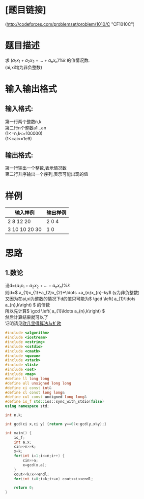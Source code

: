 # [**题目链接**]
(http://codeforces.com/problemset/problem/1010/C "CF1010C")
# **题目描述**
求 $\left( a_{1}x_{1}+a_{2}x_{2}+\ldots +a_{n}x_{n}\right) \% k$ 的值情况数.   
(ai,xi均为非负整数)
# **输入输出格式**
## 输入格式:
第一行两个整数n,k   
第二行n个整数a1...an   
(1<=n,k<=100000)   
(1<=ai<=1e9)
## 输出格式:
第一行输出一个整数,表示情况数   
第二行升序输出一个序列,表示可能出现的值   

# **样例**
|输入样例|输出样例|
|--------|--------|
|2 8 12 20|2 0 4 |
|3 10 10 20 30|1 0 |

# **思路**
## 1.数论
设d=$\left( a_{1}x_{1}+a_{2}x_{2}+\ldots +a_{n}x_{n}\right) \% k$   
则d=$ a_{1}x_{1}+a_{2}x_{2}+\ldots +a_{n}x_{n}-ky$  (y为非负整数)   
又因为在ai,xi为整数的情况下d的值只可能为$ \gcd \left( a_{1}\ldots a_{n},k\right) $ 的倍数   
所以先计算$ \gcd \left( a_{1}\ldots a_{n},k\right) $   
然后计算结果就可以了   
证明请见[欧几里得算法与扩欧](https://www.cnblogs.com/ullio/p/9393838.html)
```c++
#include <algorithm>
#include <iostream>
#include <cstring>
#include <cstdio>
#include <cmath>
#include <queue>
#include <stack>
#include <list>
#include <set>
#include <map>
#define ll long long
#define ull unsigned long long
#define ci const int&
#define cl const long long&
#define cul const undigned long long&
#define io_f std::ios::sync_with_stdio(false)
using namespace std;

int n,k;

int gcd(ci x,ci y) {return y==0?x:gcd(y,x%y);}

int main() {
	io_f;
	int a,x;
	cin>>n>>k;
	x=k;
	for(int i=1;i<=n;i++) {
		cin>>a;
		x=gcd(x,a);
	}
	cout<<k/x<<endl;
	for(int i=0;i<k;i+=x) cout<<i<<endl;

	return 0;
}
```